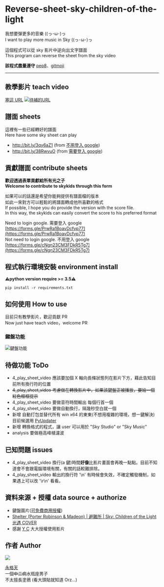 # Reverse-sheet-sky-children-of-the-light

我想要彈更多的音樂 ((っ･ω･)っ  
I want to play more music in Sky ((っ･ω･)っ

這個程式可以從 sky 影片中逆向出文字譜面  
This program can reverse the sheet from the sky video

**該程式盡量遵守** [pep8](https://www.python.org/dev/peps/pep-0008/)、[gitmoji](https://gitmoji.dev/)

---

## 教學影片 teach video

[塞這 URL](http://bit.ly/3agGXdu)
[![待補的URL](http://img.youtube.com/vi/E-ofS-MiVzs/0.jpg)](http://bit.ly/3agGXdu)

## 譜面 sheets

這裡有一些已經轉好的譜面  
Here have some sky sheet can play

- http://bit.ly/3qy6aZ1 (from [不用登入 google](https://forms.gle/q11xptKWeZkbFU687))
- http://bit.ly/38RwvuO (from [需要登入 google](https://forms.gle/cNgn23CM3FDkR5Tg7))

## 貢獻譜面 contribute sheets

**歡迎透過表單貢獻給所有光之子**  
**Welcome to contribute to skykids through this form**

如果可以的話還是希望你能夠提供有譜面檔的版本  
如此一來對方可以輕鬆的將譜面轉成他所喜歡的格式  
If possible, I hope you do provide the version with the score file.  
In this way, the skykids can easily convert the score to his preferred format

Need to login google. 需要登入 google  
[https://forms.gle/PrwRa1BoavDcfvp77](https://forms.gle/PrwRa1BoavDcfvp77)  
Not need to login google. 不用登入 google  
[https://forms.gle/cNgn23CM3FDkR5Tg7](https://forms.gle/cNgn23CM3FDkR5Tg7)

## 程式執行環境安裝 environment install

**⚠️python version require >= 3.5⚠️**

```allowEmpty
pip install -r requirements.txt
```

## 如何使用 How to use

目前只有教學影片，歡迎貢獻 PR  
Now just have teach video，welcome PR

### 鍵盤功能

![鍵盤功能](https://imgur.com/9e58sw1.png)

## 待做功能 ToDo

- 4_play_sheet_video 應該要加個 X 軸向長條狀態列在影片下方，藉此告知目前所有換行符的位置
- ~~4_play_sheet_video 考慮做在轉換影片中，如果該鍵盤正被播放，要給一個紅色框框提示~~
- 4_play_sheet_video 要做音符時間輸出 每個行首一個
- 4_play_sheet_video 要做自動換行，隔幾秒空白就一個
- 新增 自動打包並替代所有 win x64 的東東(不想用複雜的環境，想一鍵解決) 目前候選用 [PyUpdater](https://github.com/Digital-Sapphire/PyUpdater)
- 新增 轉換格式的程式，讓 user 可以用於 "Sky Studio" or "Sky Music"
- analysis 要做極高峰植濾波

## 已知問題 issues

- 4_play_sheet_video 換行(a 鍵)時間**好像**比影片畫面會再晚一點點。目前不知道會不會跟電腦環境有關，有關的話較難排除。
- 4_play_sheet_video 輸出的換行符 '\\n' 有時候會失效，不確定觸發機制，如果遇上可以改 '\\r\\n' 看看。

## 資料來源 + 授權 data source + authorize

- 鍵盤圖片([可免費商用授權](https://www.pexels.com/zh-tw/photo/698808/))
- [Shelter (Porter Robinson & Madeon) | 避難所 | Sky: Children of the Light 光遇 COVER](https://www.youtube.com/watch?v=Rf_DHuEkdY4)
- 感謝 [Y C](https://www.youtube.com/watch?v=leOckppuFkY&lc=Ugw3kpea7BD0LvKWLEt4AaABAg.9BJJCPqBs-N9ISCkLZAPiw) 大大授權使用影片

## 作者 Author

![](https://avatars3.githubusercontent.com/u/22027801?s=460&v=4)

[永格天](https://we684123.carrd.co/)  
一個~~中二病~~水瓶座男子  
不太擅長塗鴉 (看大頭貼就知道 Orz...)
